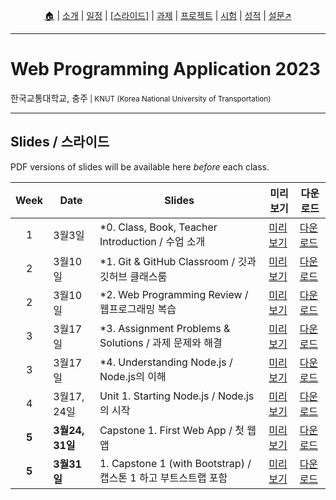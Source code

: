 <p id="menu" align="center">
  <a href="https://ut-nodejs.github.io" title="Home">🏠</a> |
  <a href="about.html" title="About">소개</a> |
  <a href="/schedule.html" title="Schedule">일정</a> |
  <a href="/slides.html" title="Slides"><u>[스라이드]</u></a> |
  <a href="/practice.html" title="Practice">과제</a> |
  <a href="/project.html" title="Project">프로젝트</a> |
  <a href="/tests.html" title="Tests">시험</a> |
  <a href="/grading.html" title="Grading">성적</a> |
  <a href="https://pollev.com/aarons007" title="PollEverywhere">설문↗️</a>
</p>

---

# Web Programming Application 2023

<p>한국교통대학교, 충주<small> | KNUT (Korea National University of Transportation)</small></p>

---

## Slides / 스라이드

PDF versions of slides will be available here _before_ each class.

| Week  | Date            | Slides                                                         | 미리보기                                                                                                                                                                                                                               | 다운로드                                                                                                                                                                                                    |
| :---: | --------------- | -------------------------------------------------------------- | -------------------------------------------------------------------------------------------------------------------------------------------------------------------------------------------------------------------------------------- | ----------------------------------------------------------------------------------------------------------------------------------------------------------------------------------------------------------- |
|   1   | 3월3일          | \*0. Class, Book, Teacher Introduction / 수업 소개             | [미리보기](https://docs.google.com/viewer?url=github.com/ut-nodejs/ut-nodejs.github.io/raw/master/slides/_0-NodeJS-%EC%88%98%EC%97%85-%EC%86%8C%EA%B0%9C.pdf)                                                                          | [다운로드](https://github.com/ut-nodejs/ut-nodejs.github.io/raw/master/slides/_0-NodeJS-수업-소개.pdf)                                                                                                      |
|   2   | 3월10일         | \*1. Git & GitHub Classroom / 깃과 깃허브 클래스룸             | [미리보기](https://docs.google.com/viewer?url=github.com/ut-nodejs/ut-nodejs.github.io/raw/master/slides/_1.%20깃과%20깃허브%20클래스룸.pdf)                                                                                           | [다운로드](https://github.com/ut-nodejs/ut-nodejs.github.io/raw/master/slides/_1.%20깃과%20깃허브%20클래스룸.pdf)                                                                                           |
|   2   | 3월10일         | \*2. Web Programming Review / 웹프로그래밍 복습                | [미리보기](https://docs.google.com/viewer?url=github.com/ut-nodejs/ut-nodejs.github.io/raw/master/slides/_2.%20웹%20프로그래밍%20복습.pdf)                                                                                             | [다운로드](https://github.com/ut-nodejs/ut-nodejs.github.io/raw/master/slides/_2.%20웹%20프로그래밍%20복습.pdf)                                                                                             |
|   3   | 3월17일         | \*3. Assignment Problems & Solutions / 과제 문제와 해결        | [미리보기](https://docs.google.com/viewer?url=github.com/ut-nodejs/ut-nodejs.github.io/raw/master/slides/_3.%20%EA%B3%BC%EC%A0%9C%20%EB%AC%B8%EC%A0%9C%EC%99%80%20%ED%95%B4%EA%B2%B0.pdf)                                              | [다운로드](https://github.com/ut-nodejs/ut-nodejs.github.io/raw/master/slides/_3.%20%EA%B3%BC%EC%A0%9C%20%EB%AC%B8%EC%A0%9C%EC%99%80%20%ED%95%B4%EA%B2%B0.pdf)                                              |
|   3   | 3월17일         | \*4. Understanding Node.js / Node.js의 이해                    | [미리보기](https://docs.google.com/viewer?url=github.com/ut-nodejs/ut-nodejs.github.io/raw/master/slides/_4.%20Node.JS%EC%9D%98%20%EC%9D%B4%ED%95%B4.pdf)                                                                              | [다운로드](https://github.com/ut-nodejs/ut-nodejs.github.io/raw/master/slides/_4.%20Node.JS%EC%9D%98%20%EC%9D%B4%ED%95%B4.pdf)                                                                              |
|   4   | 3월17, 24일     | Unit 1. Starting Node.js / Node.js의 시작                      | [미리보기](https://docs.google.com/viewer?url=github.com/ut-nodejs/ut-nodejs.github.io/raw/master/slides/1.%20Node.js%EC%9D%98%20%EC%8B%9C%EC%9E%91.pdf)                                                                               | [다운로드](https://github.com/ut-nodejs/ut-nodejs.github.io/raw/master/slides/1.%20Node.js%EC%9D%98%20%EC%8B%9C%EC%9E%91.pdf)                                                                               |
| **5** | **3월24, 31일** | Capstone 1. First Web App / 첫 웹 앱                           | [미리보기](https://docs.google.com/viewer?url=github.com/ut-nodejs/ut-nodejs.github.io/raw/master/slides/1-7.%20%EC%BA%A1%EC%8A%A4%ED%86%A41%20-%20%EC%B2%AB%20%EC%9B%B9%20%EC%95%A0%ED%94%8C%EB%A6%AC%EC%BC%80%EC%9D%B4%EC%85%98.pdf) | [다운로드](https://github.com/ut-nodejs/ut-nodejs.github.io/raw/master/slides/1-7.%20%EC%BA%A1%EC%8A%A4%ED%86%A41%20-%20%EC%B2%AB%20%EC%9B%B9%20%EC%95%A0%ED%94%8C%EB%A6%AC%EC%BC%80%EC%9D%B4%EC%85%98.pdf) |
| **5** | **3월31일**     | 1. Capstone 1 (with Bootstrap) / 캡스톤 1 하고 부트스트랩 포함 | [미리보기](https://docs.google.com/viewer?url=github.com/ut-nodejs/ut-nodejs.github.io/raw/master/slides/1-7b.%20%EC%BA%A1%EC%8A%A4%ED%86%A41%20-%20%EB%B6%80%ED%8A%B8%EC%8A%A4%ED%8A%B8%EB%9E%A9%20%EB%B3%B4%EC%B6%A9.pdf)            | [다운로드](https://github.com/ut-nodejs/ut-nodejs.github.io/raw/master/slides/1-7b.%20%EC%BA%A1%EC%8A%A4%ED%86%A41%20-%20%EB%B6%80%ED%8A%B8%EC%8A%A4%ED%8A%B8%EB%9E%A9%20%EB%B3%B4%EC%B6%A9.pdf)            |
